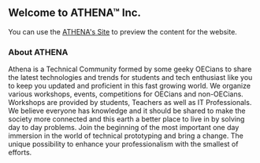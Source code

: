## Welcome to ATHENA™ Inc.

You can use the [ATHENA's Site](http://teamathena.ml) to preview the content for the website.

### About ATHENA
Athena is a Technical Community formed by some geeky OECians to share the latest technologies and trends for students and tech enthusiast like you to keep you updated and proficient in this fast growing world. We organize various workshops, events, competitions for OECians and non-OECians. Workshops are provided by students, Teachers as well as IT Professionals. We believe everyone has knowledge and it should be shared to make the society more connected and this earth a better place to live in by solving day to day problems. Join the beginning of the most important one day immersion in the world of technical prototyping and bring a change. The unique possibility to enhance your professionalism with the smallest of efforts.
